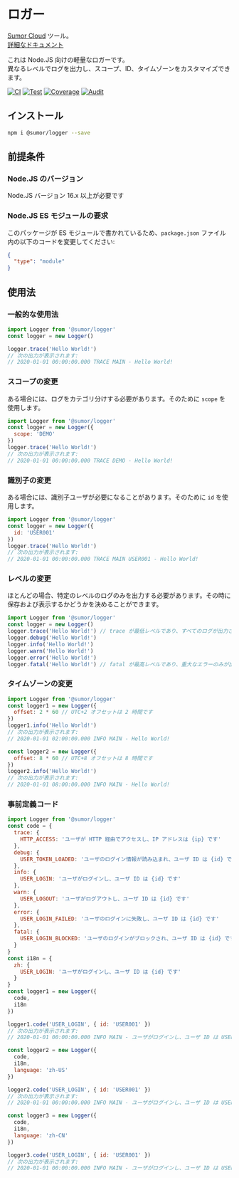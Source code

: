 # ロガー

[Sumor Cloud](https://sumor.cloud) ツール。  
[詳細なドキュメント](https://sumor.cloud)

これは Node.JS 向けの軽量なロガーです。  
異なるレベルでログを出力し、スコープ、ID、タイムゾーンをカスタマイズできます。

[![CI](https://github.com/sumor-cloud/logger/actions/workflows/ci.yml/badge.svg)](https://github.com/sumor-cloud/logger/actions/workflows/ci.yml)
[![Test](https://github.com/sumor-cloud/logger/actions/workflows/ut.yml/badge.svg)](https://github.com/sumor-cloud/logger/actions/workflows/ut.yml)
[![Coverage](https://github.com/sumor-cloud/logger/actions/workflows/coverage.yml/badge.svg)](https://github.com/sumor-cloud/logger/actions/workflows/coverage.yml)
[![Audit](https://github.com/sumor-cloud/logger/actions/workflows/audit.yml/badge.svg)](https://github.com/sumor-cloud/logger/actions/workflows/audit.yml)

## インストール

```bash
npm i @sumor/logger --save
```

## 前提条件

### Node.JS のバージョン

Node.JS バージョン 16.x 以上が必要です

### Node.JS ES モジュールの要求

このパッケージが ES モジュールで書かれているため、`package.json` ファイル内の以下のコードを変更してください:

```json
{
  "type": "module"
}
```

## 使用法

### 一般的な使用法

```js
import Logger from '@sumor/logger'
const logger = new Logger()

logger.trace('Hello World!')
// 次の出力が表示されます:
// 2020-01-01 00:00:00.000 TRACE MAIN - Hello World!
```

### スコープの変更

ある場合には、ログをカテゴリ分けする必要があります。そのために `scope` を使用します。

```js
import Logger from '@sumor/logger'
const logger = new Logger({
  scope: 'DEMO'
})
logger.trace('Hello World!')
// 次の出力が表示されます:
// 2020-01-01 00:00:00.000 TRACE DEMO - Hello World!
```

### 識別子の変更

ある場合には、識別子ユーザが必要になることがあります。そのために `id` を使用します。

```js
import Logger from '@sumor/logger'
const logger = new Logger({
  id: 'USER001'
})
logger.trace('Hello World!')
// 次の出力が表示されます:
// 2020-01-01 00:00:00.000 TRACE MAIN USER001 - Hello World!
```

### レベルの変更

ほとんどの場合、特定のレベルのログのみを出力する必要があります。その時に保存および表示するかどうかを決めることができます。

```js
import Logger from '@sumor/logger'
const logger = new Logger()
logger.trace('Hello World!') // trace が最低レベルであり、すべてのログが出力されます
logger.debug('Hello World!')
logger.info('Hello World!')
logger.warn('Hello World!')
logger.error('Hello World!')
logger.fatal('Hello World!') // fatal が最高レベルであり、重大なエラーのみが出力されます
```

### タイムゾーンの変更

```js
import Logger from '@sumor/logger'
const logger1 = new Logger({
  offset: 2 * 60 // UTC+2 オフセットは 2 時間です
})
logger1.info('Hello World!')
// 次の出力が表示されます:
// 2020-01-01 02:00:00.000 INFO MAIN - Hello World!

const logger2 = new Logger({
  offset: 8 * 60 // UTC+8 オフセットは 8 時間です
})
logger2.info('Hello World!')
// 次の出力が表示されます:
// 2020-01-01 08:00:00.000 INFO MAIN - Hello World!
```

### 事前定義コード

```js
import Logger from '@sumor/logger'
const code = {
  trace: {
    HTTP_ACCESS: 'ユーザが HTTP 経由でアクセスし、IP アドレスは {ip} です'
  },
  debug: {
    USER_TOKEN_LOADED: 'ユーザのログイン情報が読み込まれ、ユーザ ID は {id} です'
  },
  info: {
    USER_LOGIN: 'ユーザがログインし、ユーザ ID は {id} です'
  },
  warn: {
    USER_LOGOUT: 'ユーザがログアウトし、ユーザ ID は {id} です'
  },
  error: {
    USER_LOGIN_FAILED: 'ユーザのログインに失敗し、ユーザ ID は {id} です'
  },
  fatal: {
    USER_LOGIN_BLOCKED: 'ユーザのログインがブロックされ、ユーザ ID は {id} です'
  }
}
const i18n = {
  zh: {
    USER_LOGIN: 'ユーザがログインし、ユーザ ID は {id} です'
  }
}
const logger1 = new Logger({
  code,
  i18n
})

logger1.code('USER_LOGIN', { id: 'USER001' })
// 次の出力が表示されます:
// 2020-01-01 00:00:00.000 INFO MAIN - ユーザがログインし、ユーザ ID は USER001 です

const logger2 = new Logger({
  code,
  i18n,
  language: 'zh-US'
})

logger2.code('USER_LOGIN', { id: 'USER001' })
// 次の出力が表示されます:
// 2020-01-01 00:00:00.000 INFO MAIN - ユーザがログインし、ユーザ ID は USER001 です

const logger3 = new Logger({
  code,
  i18n,
  language: 'zh-CN'
})

logger3.code('USER_LOGIN', { id: 'USER001' })
// 次の出力が表示されます:
// 2020-01-01 00:00:00.000 INFO MAIN - ユーザがログインし、ユーザ ID は USER001 です
```
